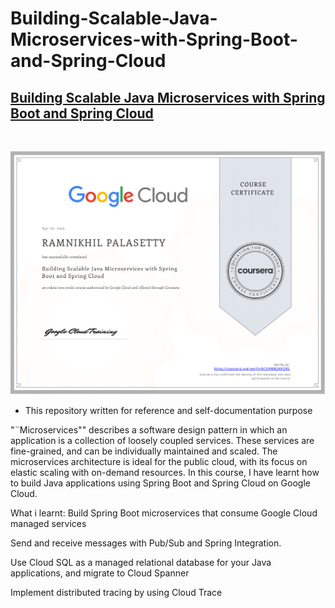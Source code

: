 # Building-Scalable-Java-Microservices-with-Spring-Boot-and-Spring-Cloud

## [Building Scalable Java Microservices with Spring Boot and Spring Cloud](https://www.coursera.org/learn/google-cloud-java-spring)

&nbsp;

![cert](https://github.com/RamNikhilRN/Building-Scalable-Java-Microservices-with-Spring-Boot-and-Spring-Cloud/blob/main/Coursera%206CXHWB2KH29U-1.png)

* This repository written for reference and self-documentation purpose


"¨Microservices"" describes a software design pattern in which an application is a collection of loosely coupled services. These services are fine-grained, and can be individually maintained and scaled. The microservices architecture is ideal for the public cloud, with its focus on elastic scaling with on-demand resources. In this course, I have learnt how to build Java applications using Spring Boot and Spring Cloud on Google Cloud. 

What i learnt:
Build Spring Boot microservices that consume Google Cloud managed services

Send and receive messages with Pub/Sub and Spring Integration.

Use Cloud SQL as a managed relational database for your Java applications, and migrate to Cloud Spanner

Implement distributed tracing by using Cloud Trace

